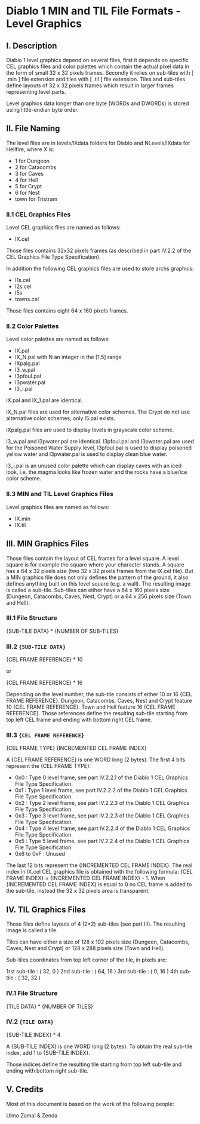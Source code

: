 # Diablo 1 MIN and TIL File Formats - Level Graphics

## I. Description

Diablo 1 level graphics depend on several files, first it depends
on specific CEL graphics files and color palettes which contain 
the actual pixel data in the form of small 32 x 32 pixels frames. 
Secondly it relies on sub-tiles with [ .min ] file extension and 
tiles with [ .til ] file extension. Tiles and sub-tiles define
layouts of 32 x 32 pixels frames which result in larger frames
representing level parts.

Level graphics data longer than one byte (WORDs and DWORDs)
is stored using little-endian byte order.

## II. File Naming

The level files are in levels/lXdata folders for Diablo
and NLevels/lXdata for Hellfire, where X is:

* 1 for Dungeon
* 2 for Catacombs
* 3 for Caves
* 4 for Hell
* 5 for Crypt
* 6 for Nest
* town for Tristram

### II.1 CEL Graphics Files

Level CEL graphics files are named as follows:

- lX.cel

Those files contains 32x32 pixels frames (as described in part IV.2.2
of the CEL Graphics File Type Specification).

In addition the following CEL graphics files are used to store archs graphics:

- l1s.cel
- l2s.cel
- l5s
- towns.cel 

Those files contains eight 64 x 160 pixels frames.

### II.2 Color Palettes

Level color palettes are named as follows:

- lX.pal
- lX_N.pal with N an integer in the [1,5] range
- lXpalg.pal
- l3_w.pal
- l3pfoul.pal
- l3pwater.pal
- l3_i.pal

lX.pal and lX_1.pal are identical.

lX_N.pal files are used for alternative color schemes.
The Crypt do not use alternative color schemes, only l5.pal exists.

lXpalg.pal files are used to display levels in grayscale color scheme.

l3_w.pal and l3pwater.pal are identical.
l3pfoul.pal and l3pwater.pal are used for the Poisoned Water Supply level,
l3pfoul.pal is used to display poisoned yellow water and
l3pwater.pal is used to display clean blue water.

l3_i.pal is an unused color palette which can display caves with an iced look, i.e.
the magma looks like frozen water and the rocks have a blue/ice color scheme.

### II.3 MIN and TIL Level Graphics Files

Level graphics files are named as follows:

- lX.min
- lX.til


## III. MIN Graphics Files

Those files contain the layout of CEL frames for a level square.
A level square is for example the square where your character stands.
A square has a 64 x 32 pixels size (two 32 x 32 pixels frames from the lX.cel file).
But a MIN graphics file does not only defines the pattern of the ground,
it also defines anything built on this level square (e.g. a wall).
The resulting image is called a sub-tile.
Sub-tiles can either have a 64 x 160 pixels size (Dungeon, Catacombs, Caves, Nest, Crypt)
or a 64 x 256  pixels size (Town and Hell).


### III.1 File Structure

{SUB-TILE DATA} * {NUMBER OF SUB-TILES}

### III.2 `{SUB-TILE DATA}`

{CEL FRAME REFERENCE} * 10

or

{CEL FRAME REFERENCE} * 16

Depending on the level number, the sub-tile consists of 
either 10 or 16 {CEL FRAME REFERENCE}.
Dungeon, Catacombs, Caves, Nest and Crypt feature 10 {CEL FRAME REFERENCE}.
Town and Hell feature 16 {CEL FRAME REFERENCE}.
Those references define the resulting sub-tile starting from top left
CEL frame and ending with bottom right CEL frame.


### III.3 `{CEL FRAME REFERENCE}`

{CEL FRAME TYPE} {INCREMENTED CEL FRAME INDEX}

A {CEL FRAME REFERENCE} is one WORD long (2 bytes).
The first 4 bits represent the {CEL FRAME TYPE}:

- 0x0 : Type 0 level frame, see part IV.2.2.1 of the Diablo 1 CEL Graphics File Type Specification.
- 0x1 : Type 1 level frame, see part IV.2.2.2 of the Diablo 1 CEL Graphics File Type Specification.
- 0x2 : Type 2 level frame, see part IV.2.2.3 of the Diablo 1 CEL Graphics File Type Specification.
- 0x3 : Type 3 level frame, see part IV.2.2.3 of the Diablo 1 CEL Graphics File Type Specification.
- 0x4 : Type 4 level frame, see part IV.2.2.4 of the Diablo 1 CEL Graphics File Type Specification.
- 0x5 : Type 5 level frame, see part IV.2.2.4 of the Diablo 1 CEL Graphics File Type Specification.
- 0x6 to 0xF : Unused

The last 12 bits represent the {INCREMENTED CEL FRAME INDEX}.
The real index in lX.cel CEL graphics file is obtained 
with the following formula: {CEL FRAME INDEX} = {INCREMENTED CEL FRAME INDEX} - 1.
When {INCREMENTED CEL FRAME INDEX} is equal to 0 no CEL frame is added
to the sub-tile, instead the 32 x 32 pixels area is transparent.

## IV. TIL Graphics Files

Those files define layouts of 4 (2*2) sub-tiles (see part III).
The resulting image is called a tile.

Tiles can have either a size of 128 x 192 pixels size 
(Dungeon, Catacombs, Caves, Nest and Crypt) 
or 128 x 288 pixels size (Town and Hell).

Sub-tiles coordinates from top left corner of the tile, 
in pixels are:

1rst sub-tile : ( 32, 0  )
2nd sub-tile  : ( 64, 16 )
3rd sub-tile  : ( 0,  16 )
4th sub-tile  : ( 32, 32 )

### IV.1 File Structure

{TILE DATA} * {NUMBER OF TILES}

### IV.2 `{TILE DATA}`

{SUB-TILE INDEX} * 4

A {SUB-TILE INDEX} is one WORD long (2 bytes).
To obtain the real sub-tile index, add 1 to {SUB-TILE INDEX}.

Those indices define the resulting tile starting from top left
sub-tile and ending with bottom right sub-tile.

## V. Credits

Most of this document is based on the work of the following people:

Ulmo
Zamal & Zenda
